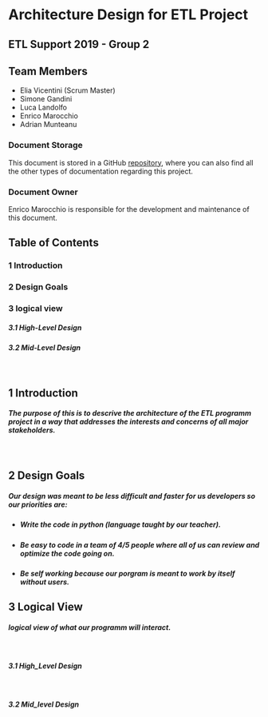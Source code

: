 # Architecture Design for ETL Project
## **ETL Support 2019 - Group 2**


## **Team Members**

- Elia Vicentini (Scrum Master)
- Simone Gandini
- Luca Landolfo
- Enrico Marocchio
- Adrian Munteanu
 

### **Document Storage**

This document is stored in a GitHub [repository](https://github.com/IlVice26/GPI-Documents-Group2.git), where you can also find all the other types of documentation regarding this project.

  

### **Document Owner**

Enrico Marocchio is responsible for the development and maintenance of this document.

## **Table of Contents**
### 1  Introduction
### 2  Design Goals
### 3  logical view
##### 3.1 High-Level Design
##### 3.2 Mid-Level Design

&nbsp;
## 1 Introduction
##### The purpose of this is to descrive the architecture of the ETL programm project in a way that addresses the interests and concerns of all major stakeholders.
&nbsp;
## 2 Design Goals 
##### Our design was meant to be less difficult and faster for us developers  so our priorities are:
- ##### Write the code in python (language taught by our teacher).
- ##### Be easy to code in a team of 4/5 people where all of us can review and optimize the code going on.
- ##### Be self working because our porgram is meant to work by itself without users.

## 3 Logical View
##### logical view of what our programm will interact.  
&nbsp;
##### 3.1 High_Level Design
&nbsp;

##### 3.2 Mid_level Design





